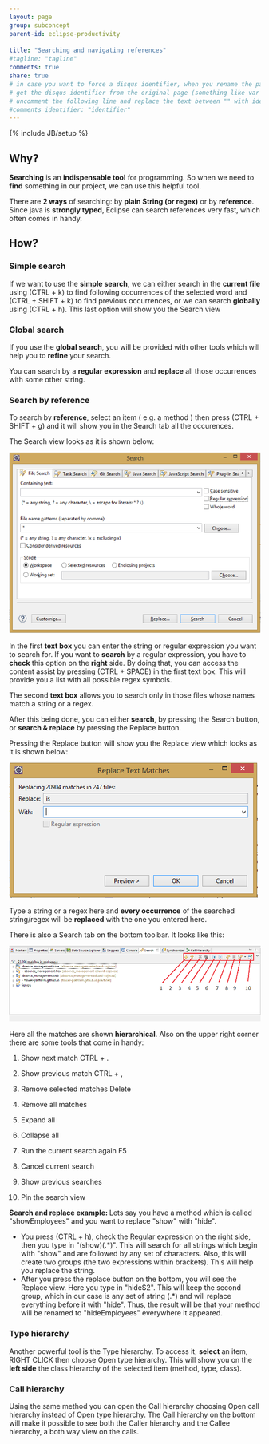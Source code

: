 ```yaml
---
layout: page
group: subconcept
parent-id: eclipse-productivity

title: "Searching and navigating references"
#tagline: "tagline"
comments: true
share: true
# in case you want to force a disqus identifier, when you rename the page
# get the disqus identifier from the original page (something like var disqus_identifier = 'ident';),
# uncomment the following line and replace the text between "" with ident
#comments_identifier: "identifier"
---
```

{% include JB/setup %}

## Why?

**Searching** is an **indispensable tool** for programming. So when we need to **find** something in our project, we can use this helpful tool.
 
There are **2 ways** of searching: by **plain String (or regex)** or by **reference**.
Since java is **strongly typed**, Eclipse can search references very fast, which often comes in handy.

## How?

<h3>Simple search</h3>

If we want to use the **simple search**, we can either search in the **current file** using <span class="label label-success">(CTRL + k)</span> to find following occurrences of the selected word and <span class="label label-success">(CTRL + SHIFT + k)</span> to find previous occurrences, or we can search **globally** using <span class="label label-success">(CTRL + h)</span>. This last option will show you the <span class="label label-info">Search view</span> 

<h3>Global search</h3>

If you use the **global search**, you will be provided with other tools which will help you to **refine** your search.

You can search by a **regular expression** and **replace** all those occurrences with some other string.

<h3>Search by reference</h3>

To search by **reference**, select an item ( e.g. a method ) then press <span class="label label-success">(CTRL + SHIFT + g)</span> and it will show you in the <span class="label label-info">Search</span> tab all the occurences.

The <span class="label label-info">Search view</span> looks as it is shown below:

<img class="img-thumbnail center-block" src="search-view.png"/>

In the first **text box** you can enter the string or regular expression you want to search for. If you want to **search** by a regular expression, you have to **check** this option on the **right** side. By doing that, you can access the content assist by pressing
<span class="label label-success">(CTRL + SPACE)</span> in the first text box. This will provide you a list with all possible regex symbols.

The second **text box** allows you to search only in those files whose names match a string or a regex.

After this being done, you can either **search**, by pressing the <span class="label label-info">Search</span> button, or **search & replace** by pressing the <span class="label label-info">Replace</span> button.

Pressing the <span class="label label-info">Replace</span> button will show you the <span class="label label-info">Replace view</span> which looks as it is shown below: 

<img class="img-thumbnail center-block" src="replace-view.png"/>

Type a string or a regex here and **every occurrence** of the searched string/regex will be **replaced** with the one you entered here.

There is also a <span class="label label-info">Search tab</span> on the bottom toolbar. It looks like this:

<img class="img-thumbnail center-block" src="search-tab.png"/>

Here all the matches are shown **hierarchical**. Also on the upper right corner there are some tools that come in handy:

1. Show next match <span class="label label-success">CTRL + .</span>

2. Show previous match <span class="label label-success">CTRL + ,</span>

3. Remove selected matches <span class="label label-success">Delete</span>

4. Remove all matches

5. Expand all

6. Collapse all

7. Run the current search again <span class="label label-success">F5</span>

8. Cancel current search

9. Show previous searches

10. Pin the search view


<div class="alert alert-info">
<strong>Search and replace example:

</strong>
Lets say you have a method which is called "showEmployees" and you want to replace "show" with "hide".

<ul> 
 <li>You press <span class="label label-success">(CTRL + h)</span>, check the Regular expression on the right side, then you type in <span class="label label-default">"(show)(.*)"</span>. This will search for all strings which begin with <span class="label label-default">"show"</span> and are followed by any set of characters. Also, this will create two groups (the two expressions within brackets). This will help you replace the string.</li>
 <li>After you press the replace button on the bottom, you will see the Replace view. Here you type in <span class="label label-default">"hide$2"</span>. This will keep the second group, which in our case is any set of string (.*) and will replace everything before it with <span class="label label-default">"hide"</span>. Thus, the result will be that your method will be renamed to <span class="label label-default">"hideEmployees"</span> everywhere it appeared.</li>
</ul>

</div>

<h3>Type hierarchy</h3>

Another powerful tool is the <span class="label label-info">Type hierarchy</span>. To access it, **select** an item, <span class="label label-success">RIGHT CLICK</span> then choose <span class="label label-default">Open type hierarchy</span>. This will show you on the **left side** the class hierarchy of the selected item (method, type, class).

<h3>Call hierarchy</h3>

Using the same method you can open the <span class="label label-info">Call hierarchy</span> choosing <span class="label label-default">Open call hierarchy</span> instead of <span class="label label-default">Open type hierarchy</span>. The <span class="label label-info">Call hierarchy</span> on the bottom will make it possible to see both the <span class="label label-info">Caller hierarchy</span> and the <span class="label label-info">Callee hierarchy</span>, a both way view on the calls.